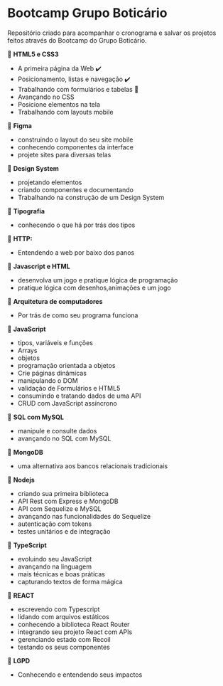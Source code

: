 # Bootcamp Grupo Boticário
Repositório criado para acompanhar o cronograma e salvar os projetos feitos através do Bootcamp do Grupo Boticário.

:star2: __HTML5 e CSS3__
* A primeira página da Web  :heavy_check_mark:	
* Posicionamento, listas e navegação :heavy_check_mark:
* Trabalhando com formulários e tabelas :runner:
* Avançando no CSS	
* Posicione elementos na tela	
* Trabalhando com layouts mobile	

:star2: __Figma__
* construindo o layout do seu site mobile	
* conhecendo componentes da interface	
* projete sites para diversas telas
	
:star2: __Design System__
* projetando elementos	
* criando componentes e documentando	
* Trabalhando na construção de um Design System
	
:star2: __Tipografia__
* conhecendo o que há por trás dos tipos	

:star2: __HTTP:__
* Entendendo a web por baixo dos panos	

:star2: __Javascript e HTML__
* desenvolva um jogo e pratique lógica de programação	
* pratique lógica com desenhos,animações e um jogo
	
:star2: __Arquitetura de computadores__
* Por trás de como seu programa funciona	

:star2: __JavaScript__
* tipos, variáveis e funções	
* Arrays	
* objetos	
* programação orientada a objetos	
* Crie páginas dinâmicas	
* manipulando o DOM
* validação de Formulários e HTML5	
* consumindo e tratando dados de uma API	
* CRUD com JavaScript assíncrono	

:star2: __SQL com MySQL__
* manipule e consulte dados	
* avançando no SQL com MySQL	

:star2: __MongoDB__ 
* uma alternativa aos bancos relacionais tradicionais
	
:star2: __Nodejs__
* criando sua primeira biblioteca	
* API Rest com Express e MongoDB	
* API com Sequelize e MySQL	
* avançando nas funcionalidades do Sequelize	
* autenticação com tokens
* testes unitários e de integração
	
:star2: __TypeScript__ 
* evoluindo seu JavaScript	
* avançando na linguagem	
* mais técnicas e boas práticas	
* capturando textos de forma mágica
	
:star2: __REACT__
* escrevendo com Typescript	
* lidando com arquivos estáticos	
* conhecendo a biblioteca React Router	
* integrando seu projeto React com APIs	
* gerenciando estado com Recoil	
* testando os seus componentes

:star2: __LGPD__
* Conhecendo e entendendo seus impactos	
	
